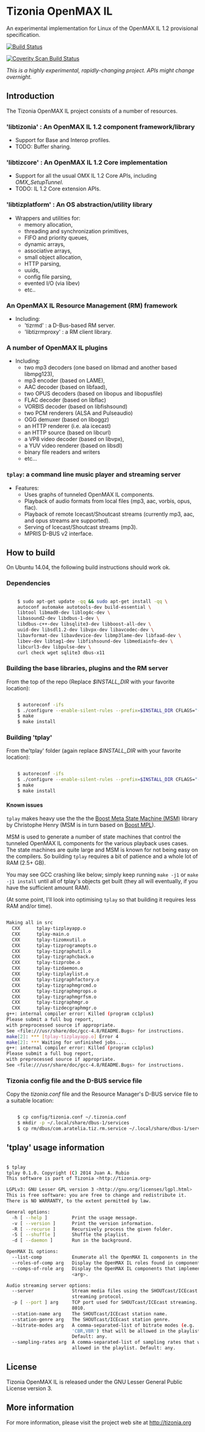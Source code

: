 # Tizonia OpenMAX IL #

An experimental implementation for Linux of the OpenMAX IL 1.2 provisional
specification.

[![Build Status](https://travis-ci.org/tizonia/tizonia-openmax-il.png)](https://travis-ci.org/tizonia/tizonia-openmax-il)

[![Coverity Scan Build Status](https://scan.coverity.com/projects/594/badge.svg)](https://scan.coverity.com/projects/594)

_This is a highly experimental, rapidly-changing project. APIs might change overnight._

## Introduction ##

The Tizonia OpenMAX IL project consists of a number of resources.

### 'libtizonia' : An OpenMAX IL 1.2 component framework/library ###

* Support for Base and Interop profiles.
* TODO: Buffer sharing.

### 'libtizcore' : An OpenMAX IL 1.2 Core implementation ###

* Support for all the usual OMX IL 1.2 Core APIs, including *OMX_SetupTunnel*.
* TODO: IL 1.2 Core extension APIs.

### 'libtizplatform' : An OS abstraction/utility library ###

* Wrappers and utilities for:
    * memory allocation,
    * threading and synchronization primitives,
    * FIFO and priority queues,
    * dynamic arrays,
    * associative arrays,
    * small object allocation,
    * HTTP parsing,
    * uuids,
    * config file parsing,
    * evented I/O (via libev)
    * etc..

### An OpenMAX IL Resource Management (RM) framework ###

* Including:
  * 'tizrmd' : a D-Bus-based RM server.
  * 'libtizrmproxy' : a RM client library.

### A number of OpenMAX IL plugins ###

* Including:
  * two mp3 decoders (one based on libmad and another based libmpg123),
  * mp3 encoder (based on LAME),
  * AAC decoder (based on libfaad),
  * two OPUS decoders (based on libopus and libopusfile)
  * FLAC decoder (based on libflac)
  * VORBIS decoder (based on libfishsound)
  * two PCM renderers (ALSA and Pulseaudio)
  * OGG demuxer (based on liboggz)
  * an HTTP renderer (i.e. ala icecast)
  * an HTTP source (based on libcurl)
  * a VP8 video decoder (based on libvpx),
  * a YUV video renderer (based on libsdl)
  * binary file readers and writers
  * etc...

### `tplay`: a command line music player and streaming server ###

* Features:
    * Uses graphs of tunneled OpenMAX IL components.
    * Playback of audio formats from local files (mp3, aac, vorbis, opus,
      flac).
    * Playback of remote Icecast/Shoutcast streams (currently mp3, aac, and
      opus streams are supported).
    * Serving of Icecast/Shoutcast streams (mp3).
    * MPRIS D-BUS v2 interface.

## How to build ##

On Ubuntu 14.04, the following build instructions should work ok.

### Dependencies ###

```bash

    $ sudo apt-get update -qq && sudo apt-get install -qq \
    autoconf automake autotools-dev build-essential \
    libtool libmad0-dev liblog4c-dev \
    libasound2-dev libdbus-1-dev \
    libdbus-c++-dev libsqlite3-dev libboost-all-dev \
    uuid-dev libsdl1.2-dev libvpx-dev libavcodec-dev \
    libavformat-dev libavdevice-dev libmp3lame-dev libfaad-dev \
    libev-dev libtag1-dev libfishsound-dev libmediainfo-dev \
    libcurl3-dev libpulse-dev \
    curl check wget sqlite3 dbus-x11

```

### Building the base libraries, plugins and the RM server ###

From the top of the repo (Replace *$INSTALL_DIR* with your favorite location):

```bash

    $ autoreconf -ifs
    $ ./configure --enable-silent-rules --prefix=$INSTALL_DIR CFLAGS="-O3 -DNDEBUG"
    $ make
    $ make install

```

### Building 'tplay' ###

From the'tplay' folder (again replace *$INSTALL_DIR* with your favorite location):

```bash

    $ autoreconf -ifs
    $ ./configure --enable-silent-rules --prefix=$INSTALL_DIR CFLAGS="-O3 -DNDEBUG"
    $ make
    $ make install

```

#### Known issues ####

`tplay` makes heavy use the the the
[Boost Meta State Machine (MSM)](http://www.boost.org/doc/libs/1_55_0/libs/msm/doc/HTML/index.html)
library by Christophe Henry (MSM is in turn based on
[Boost MPL](http://www.boost.org/doc/libs/1_56_0/libs/mpl/doc/index.html)).

MSM is used to generate a number of state machines that control the tunneled
OpenMAX IL components for the various playback uses cases. The state machines
are quite large and MSM is known for not being easy on the compilers. So
building `tplay` requires a bit of patience and a whole lot of RAM (2.5+ GB).

You may see GCC crashing like below; simply keep running `make -j1` or `make
-j1 install` until all of tplay's objects get built (they all will eventually,
if you have the sufficient amount RAM).

(At some point, I'll look into optimising `tplay` so that building it requires
less RAM and/or time).

```bash

Making all in src
  CXX      tplay-tizplayapp.o
  CXX      tplay-main.o
  CXX      tplay-tizomxutil.o
  CXX      tplay-tizprogramopts.o
  CXX      tplay-tizgraphutil.o
  CXX      tplay-tizgraphcback.o
  CXX      tplay-tizprobe.o
  CXX      tplay-tizdaemon.o
  CXX      tplay-tizplaylist.o
  CXX      tplay-tizgraphfactory.o
  CXX      tplay-tizgraphmgrcmd.o
  CXX      tplay-tizgraphmgrops.o
  CXX      tplay-tizgraphmgrfsm.o
  CXX      tplay-tizgraphmgr.o
  CXX      tplay-tizdecgraphmgr.o
g++: internal compiler error: Killed (program cc1plus)
Please submit a full bug report,
with preprocessed source if appropriate.
See <file:///usr/share/doc/gcc-4.8/README.Bugs> for instructions.
make[2]: *** [tplay-tizplayapp.o] Error 4
make[2]: *** Waiting for unfinished jobs....
g++: internal compiler error: Killed (program cc1plus)
Please submit a full bug report,
with preprocessed source if appropriate.
See <file:///usr/share/doc/gcc-4.8/README.Bugs> for instructions.

```

### Tizonia config file and the D-BUS service file ###

Copy the *tizonia.conf* file and the Resource Manager's D-BUS service file to a
suitable location:

```bash

    $ cp config/tizonia.conf ~/.tizonia.conf
    $ mkdir -p ~/.local/share/dbus-1/services
    $ cp rm/dbus/com.aratelia.tiz.rm.service ~/.local/share/dbus-1/services

```

## 'tplay' usage information ##

```bash

$ tplay
tplay 0.1.0. Copyright (C) 2014 Juan A. Rubio
This software is part of Tizonia <http://tizonia.org>

LGPLv3: GNU Lesser GPL version 3 <http://gnu.org/licenses/lgpl.html>
This is free software: you are free to change and redistribute it.
There is NO WARRANTY, to the extent permitted by law.

General options:
  -h [ --help ]         Print the usage message.
  -v [ --version ]      Print the version information.
  -R [ --recurse ]      Recursively process the given folder.
  -S [ --shuffle ]      Shuffle the playlist.
  -d [ --daemon ]       Run in the background.

OpenMAX IL options:
  --list-comp           Enumerate all the OpenMAX IL components in the system.
  --roles-of-comp arg   Display the OpenMAX IL roles found in component <arg>.
  --comps-of-role arg   Display the OpenMAX IL components that implement role
                        <arg>.

Audio streaming server options:
  --server              Stream media files using the SHOUTcast/ICEcast
                        streaming protocol.
  -p [ --port ] arg     TCP port used for SHOUTcast/ICEcast streaming. Default:
                        8010.
  --station-name arg    The SHOUTcast/ICEcast station name.
  --station-genre arg   The SHOUTcast/ICEcast station genre.
  --bitrate-modes arg   A comma-separated-list of bitrate modes (e.g.
                        'CBR,VBR') that will be allowed in the playlist.
                        Default: any.
  --sampling-rates arg  A comma-separated-list of sampling rates that will be
                        allowed in the playlist. Default: any.
```

## License ##

Tizonia OpenMAX IL is released under the GNU Lesser General Public License
version 3.

## More information ##

For more information, please visit the project web site at http://tizonia.org
